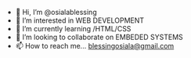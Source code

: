 - 👋 Hi, I’m @osialablessing
- 👀 I’m interested in WEB DEVELOPMENT
- 🌱 I’m currently learning /HTML/CSS
- 💞️ I’m looking to collaborate on EMBEDED SYSTEMS
- 📫 How to reach me... blessingosiala@gmail.com

<!---
osialablessing/osialablessing is a ✨ special ✨ repository because its `README.md` (this file) appears on your GitHub profile.
You can click the Preview link to take a look at your changes.
--->
